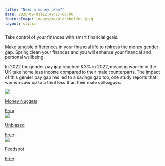 ```yaml
---
title: "Need a money plan?"
date: 2020-09-01T12:49:27+06:00
featureImage: images/ma/placeholder.jpeg
layout: static
---
```


Take control of your finances with smart financial goals.

Make tangible differences in your financial life to redress the money gender gap. Spring clean your finances and you will enhance your financial and personal wellbeing.

In 2022 the gender pay gap reached 8.3% in 2022, meaning women in the UK take home less income compared to their male counterparts. The impact of this gender pay gap has led to a savings gap too, one study reports that women save up to a third less than their male colleagues.

<a class="ma-link" href="https://www.moneynuggets.co.uk/"><div class="ma-card ma-card-Wealth"><div class="ma-icon"><img src ="/images/Icon-check - wealth - opacity.svg"/></div><div class="ma-name"><p>Money Nuggets</p></div><div class="ma-paid-text"><span>Free</span></div></div></a><a class="ma-link" href="https://www.unbiased.co.uk/discover/personal-finance/budgeting/financial-planning-for-women-what-s-stopping-women-from-managing-their-own-finances"><div class="ma-card ma-card-Wealth"><div class="ma-icon"><img src ="/images/Icon-check - wealth - opacity.svg"/></div><div class="ma-name"><p>Unbiased</p></div><div class="ma-paid-text"><span>Free</span></div></div></a><a class="ma-link" href="https://blog.feedspot.com/uk_women_financial_blogs/"><div class="ma-card ma-card-Wealth"><div class="ma-icon"><img src ="/images/Icon-check - wealth - opacity.svg"/></div><div class="ma-name"><p>Feedspot</p></div><div class="ma-paid-text"><span>Free</span></div></div></a>  

<br/><br/>






